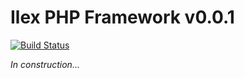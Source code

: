 Ilex PHP Framework v0.0.1
=======================
[![Build Status](https://travis-ci.org/arrowrowe/ilex.svg)](https://travis-ci.org/arrowrowe/ilex)

*In construction...*
